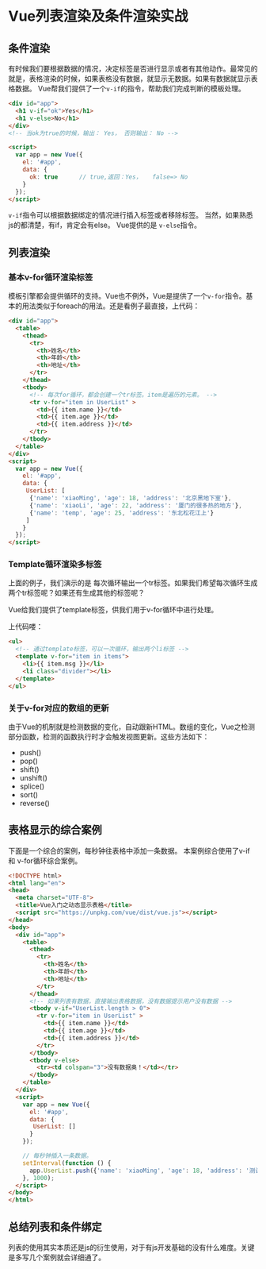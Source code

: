 # Vue列表渲染及条件渲染实战

## 条件渲染

有时候我们要根据数据的情况，决定标签是否进行显示或者有其他动作。最常见的就是，表格渲染的时候，如果表格没有数据，就显示无数据。如果有数据就显示表格数据。
Vue帮我们提供了一个`v-if`的指令，帮助我们完成判断的模板处理。

```html
<div id="app">
  <h1 v-if="ok">Yes</h1>
  <h1 v-else>No</h1>  
</div>
<!-- 当ok为true的时候，输出： Yes， 否则输出： No -->

<script>
  var app = new Vue({         
    el: '#app',               
    data: {    
      ok: true      // true,返回：Yes，   false=> No               
    }
  });
</script>
```

`v-if`指令可以根据数据绑定的情况进行插入标签或者移除标签。
当然，如果熟悉js的都清楚，有if，肯定会有else。 Vue提供的是 `v-else`指令。

## 列表渲染

### 基本v-for循环渲染标签
模板引擎都会提供循环的支持。Vue也不例外，Vue是提供了一个`v-for`指令。基本的用法类似于foreach的用法。还是看例子最直接，上代码：

```html
<div id="app">
  <table>
    <thead>
      <tr>
        <th>姓名</th>
        <th>年龄</th>
        <th>地址</th>
      </tr>
    </thead>
    <tbody> 
      <!-- 每次for循环，都会创建一个tr标签。item是遍历的元素。 -->
      <tr v-for="item in UserList" >
        <td>{{ item.name }}</td>
        <td>{{ item.age }}</td>
        <td>{{ item.address }}</td>
      </tr>
    </tbody>
  </table>
</div>
<script>
  var app = new Vue({         
    el: '#app',               
    data: {                   
     UserList: [
      {'name': 'xiaoMing', 'age': 18, 'address': '北京黑地下室'},
      {'name': 'xiaoLi', 'age': 22, 'address': '厦门的很多热的地方'},
      {'name': 'temp', 'age': 25, 'address': '东北松花江上'}
     ]
    }
  });
</script>
```

### Template循环渲染多标签
上面的例子，我们演示的是 每次循环输出一个tr标签。如果我们希望每次循环生成两个tr标签呢？如果还有生成其他的标签呢？

Vue给我们提供了template标签，供我们用于v-for循环中进行处理。

上代码喽：
```html
<ul>
  <!-- 通过template标签，可以一次循环，输出两个li标签 -->
  <template v-for="item in items">
    <li>{{ item.msg }}</li>
    <li class="divider"></li>
  </template>
</ul>
```

### 关于v-for对应的数组的更新
由于Vue的机制就是检测数据的变化，自动跟新HTML。数组的变化，Vue之检测部分函数，检测的函数执行时才会触发视图更新。这些方法如下：
- push()
- pop()
- shift()
- unshift()
- splice()
- sort()
- reverse()

## 表格显示的综合案例
下面是一个综合的案例，每秒钟往表格中添加一条数据。
本案例综合使用了v-if 和 v-for循环综合案例。
```html
<!DOCTYPE html> 
<html lang="en">
<head>
  <meta charset="UTF-8">
  <title>Vue入门之动态显示表格</title>
  <script src="https://unpkg.com/vue/dist/vue.js"></script>
</head>
<body>
  <div id="app">
    <table>
      <thead>
        <tr>
          <th>姓名</th>
          <th>年龄</th>
          <th>地址</th>
        </tr>
      </thead>
      <!-- 如果列表有数据，直接输出表格数据，没有数据提示用户没有数据 -->
      <tbody v-if="UserList.length > 0"> 
        <tr v-for="item in UserList" >
          <td>{{ item.name }}</td>
          <td>{{ item.age }}</td>
          <td>{{ item.address }}</td>
        </tr>
      </tbody>
      <tbody v-else>
        <tr><td colspan="3">没有数据奥！</td></tr>
      </tbody>
    </table>
  </div>
  <script>
    var app = new Vue({         
      el: '#app',               
      data: {                   
       UserList: []
      }
    });

    // 每秒钟插入一条数据。
    setInterval(function () {
      app.UserList.push({'name': 'xiaoMing', 'age': 18, 'address': '测试地址'});
    }, 1000);
  </script>
</body>
</html>
```

## 总结列表和条件绑定
列表的使用其实本质还是js的衍生使用，对于有js开发基础的没有什么难度。关键是多写几个案例就会详细通了。
